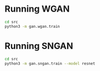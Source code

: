 
# Running WGAN
```bash
cd src
python3 -m gan.wgan.train
```

# Running SNGAN
```bash
cd src
python3 -m gan.sngan.train --model resnet
```
